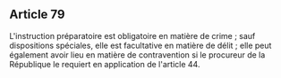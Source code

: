 Article 79
----
L'instruction préparatoire est obligatoire en matière de crime ; sauf
dispositions spéciales, elle est facultative en matière de délit ; elle peut
également avoir lieu en matière de contravention si le procureur de la
République le requiert en application de l'article 44.
